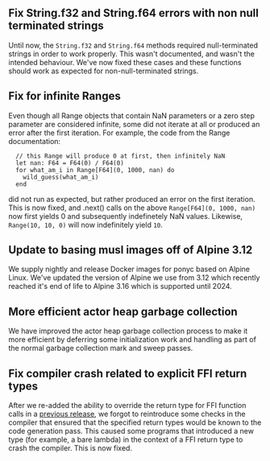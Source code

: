 ## Fix String.f32 and String.f64 errors with non null terminated strings

Until now, the `String.f32` and `String.f64` methods required null-terminated strings in order to work properly. This wasn't documented, and wasn't the intended behaviour. We've now fixed these cases and these functions should work as expected for non-null-terminated strings.

## Fix for infinite Ranges

Even though all Range objects that contain NaN parameters or a zero step parameter are considered infinite, some did not iterate at all or produced an error after the first iteration. For example, the code from the Range documentation: 

```pony
  // this Range will produce 0 at first, then infinitely NaN
  let nan: F64 = F64(0) / F64(0)
  for what_am_i in Range[F64](0, 1000, nan) do
    wild_guess(what_am_i)
  end 
```

did not run as expected, but rather produced an error on the first iteration. This is now fixed, and .next() calls on the above `Range[F64](0, 1000, nan)` now first yields 0 and subsequently indefinetely NaN values. Likewise, `Range(10, 10, 0)` will now indefinitely yield `10`.

## Update to basing musl images off of Alpine 3.12

We supply nightly and release Docker images for ponyc based on Alpine Linux. We've updated the version of Alpine we use from 3.12 which recently reached it's end of life to Alpine 3.16 which is supported until 2024.

## More efficient actor heap garbage collection

We have improved the actor heap garbage collection process
to make it more efficient by deferring some initialization
work and handling as part of the normal garbage collection
mark and sweep passes.

## Fix compiler crash related to explicit FFI return types

After we re-added the ability to override the return type for FFI function calls in a [previous release](https://github.com/ponylang/ponyc/releases/tag/0.50.0), we forgot to reintroduce some checks in the compiler that ensured that the specified return types would be known to the code generation pass. This caused some programs that introduced a new type (for example, a bare lambda) in the context of a FFI return type to crash the compiler. This is now fixed.

